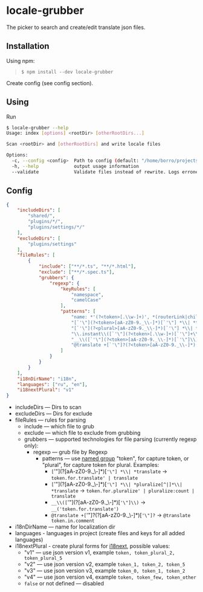# locale-grubber

The picker to search and create/edit translate json files.

## Installation
Using npm:
> `$ npm install --dev locale-grubber`

Create config (see config section).

## Using

Run
```bash
$ locale-grubber --help
Usage: index [options] <rootDir> [otherRootDirs...]

Scan <rootDir> and [otherRootDirs] and write locale files

Options:
  -c, --config <config>  Path to config (default: "/home/borro/projects/ng-localizer/locale-grubber.config.json")
  -h, --help             output usage information
  --validate             Validate files instead of rewrite. Logs erroneous files names to console

```
## Config

```json
{
    "includeDirs": [
        "shared/",
        "plugins/*/",
        "plugins/settings/*/"
    ],
    "excludeDirs": [
        "plugins/settings"
    ],
    "fileRules": [
        {
            "include": ["**/*.ts", "**/*.html"],
            "exclude": ["**/*.spec.ts"],
            "grubbers": {
                "regexp": {
                    "keyRules": [
                        "namespace",
                        "camelCase"
                    ],
                    "patterns": [
                        "name: *'(?<token>[.\\w-]+)', *(routerLink|children)",
                        "[`'\"](?<token>[aA-zZ0-9._\\-]*)[`'\"] *\\| *translate",
                        "[`'\"](?<plural>[aA-zZ0-9._\\-]*)[`'\"] *\\| *pluralize[^|]*\\| *translate",
                        "\\.instant\\([`'\"](?<token>[.\\w-]+)[`'\"]+\\)",
                        "__\\([`'\"](?<token>[aA-zZ0-9._\\-]*)[`'\"]\\)",
                        "@translate +[`'\"]?(?<token>[aA-zZ0-9._\\-]*)[`'\"]?"
                    ]
                }
            }
        }
    ],
    "i18nDirName": "i18n",
    "languages": ["ru", "en"],
    "i18nextPlural": "v1"
}
```
* includeDirs — Dirs to scan
* excludeDirs — Dirs for exclude
* fileRules — rules for parsing
    * include — which file to grub
    * exclude — which file to exclude from grubbing
    * grubbers — supported technologies for file parsing (currently regexp only):
        * regexp — grub file by Regexp
            * patterns — use [named group](https://www.npmjs.com/package/named-js-regexp) "token", for capture token, or "plural", for capture token for plural. Examples:
                * `[`'\"](?<token>[aA-zZ0-9._\\-]*)[`'\"] *\\| *translate` → `token.for.translate' | translate`
                * `[`'\"](?<plural>[aA-zZ0-9._\\-]*)[`'\"] *\\| *pluralize[^|]*\\| *translate` → `token.for.pluralize' | pluralize:count | translate`
                * `__\\([`'\"](?<token>[aA-zZ0-9._\\-]*)[`'\"]\\)` → `__('token.for.translate')`
                * `@translate +[`'\"]?(?<token>[aA-zZ0-9._\\-]*)[`'\"]?` → `@translate token.in.comment`
* i18nDirName — name for localization dir
* languages - languages in project (create files and keys for all added languages)
* i18nextPlural - create plural forms for [i18next](https://www.i18next.com/translation-function/plurals), possible values:
    * "v1" — use json version v1, example `token, token_plural_2, token_plural_5`
    * "v2" — use json version v2, example `token_1, token_2, token_5`
    * "v3" — use json version v3, example `token_0, token_1, token_2`
    * "v4" — use json version v4, example `token, token_few, token_other`
    * `false` or not defined — disabled
